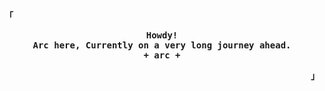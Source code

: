 <div align="justify">

<!-- Profile -->
<p align="left"><strong><samp>「</samp></strong></p>
  <p align="center">
    <samp>
      <b>
        Howdy!
      <br>
        Arc here, Currently on a very long journey ahead. 
      </b><br>
      <b>
        + arc +
      </b>
    </samp>
  </p>
<p align="right"><strong><samp>」</samp></strong></p>

<br>
</div>
